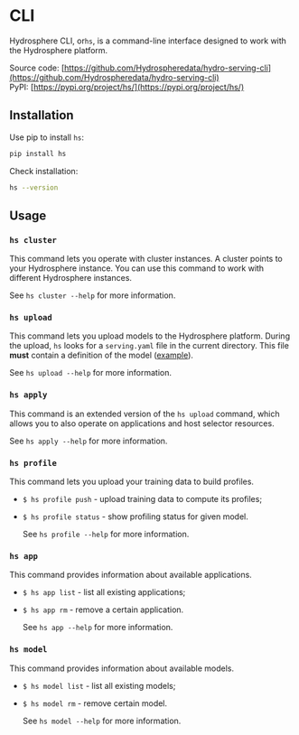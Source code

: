 # CLI

Hydrosphere CLI, or`hs`,  is a command-line interface designed to work with the Hydrosphere platform.

Source code: [https://github.com/Hydrospheredata/hydro-serving-cli](https://github.com/Hydrospheredata/hydro-serving-cli)  
PyPI: [https://pypi.org/project/hs/](https://pypi.org/project/hs/)

## Installation

Use pip to install `hs`:

```bash
pip install hs
```

Check installation:

```bash
hs --version
```

## Usage

### `hs cluster`

This command lets you operate with cluster instances. A cluster points to your Hydrosphere instance. You can use this command to work with different Hydrosphere instances.

See `hs cluster --help` for more information.

### `hs upload`

This command lets you upload models to the Hydrosphere platform. During the upload, `hs` looks for a `serving.yaml` file in the current directory. This file **must** contain a definition of the model \([example](../how-to/write-definitions.md#kind-model)\).

See `hs upload --help` for more information.

### `hs apply`

This command is an extended version of the `hs upload` command, which allows you to also operate on applications and host selector resources.

See `hs apply --help` for more information.

### `hs profile`

This command lets you upload your training data to build profiles.

* `$ hs profile push` - upload training data to compute its profiles; 
* `$ hs profile status` - show profiling status for given model.

  See `hs profile --help` for more information.

### `hs app`

This command provides information about available applications.

* `$ hs app list` - list all existing applications;
* `$ hs app rm` - remove a certain application.

  See `hs app --help` for more information.

### `hs model`

This command provides information about available models.

* `$ hs model list` - list all existing models;
* `$ hs model rm` - remove certain model.

  See `hs model --help` for more information.

